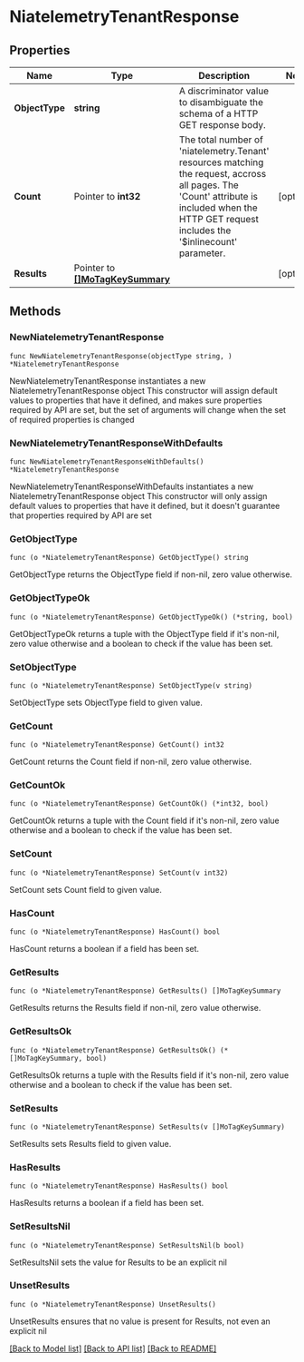# NiatelemetryTenantResponse

## Properties

Name | Type | Description | Notes
------------ | ------------- | ------------- | -------------
**ObjectType** | **string** | A discriminator value to disambiguate the schema of a HTTP GET response body. | 
**Count** | Pointer to **int32** | The total number of &#39;niatelemetry.Tenant&#39; resources matching the request, accross all pages. The &#39;Count&#39; attribute is included when the HTTP GET request includes the &#39;$inlinecount&#39; parameter. | [optional] 
**Results** | Pointer to [**[]MoTagKeySummary**](mo.TagKeySummary.md) |  | [optional] 

## Methods

### NewNiatelemetryTenantResponse

`func NewNiatelemetryTenantResponse(objectType string, ) *NiatelemetryTenantResponse`

NewNiatelemetryTenantResponse instantiates a new NiatelemetryTenantResponse object
This constructor will assign default values to properties that have it defined,
and makes sure properties required by API are set, but the set of arguments
will change when the set of required properties is changed

### NewNiatelemetryTenantResponseWithDefaults

`func NewNiatelemetryTenantResponseWithDefaults() *NiatelemetryTenantResponse`

NewNiatelemetryTenantResponseWithDefaults instantiates a new NiatelemetryTenantResponse object
This constructor will only assign default values to properties that have it defined,
but it doesn't guarantee that properties required by API are set

### GetObjectType

`func (o *NiatelemetryTenantResponse) GetObjectType() string`

GetObjectType returns the ObjectType field if non-nil, zero value otherwise.

### GetObjectTypeOk

`func (o *NiatelemetryTenantResponse) GetObjectTypeOk() (*string, bool)`

GetObjectTypeOk returns a tuple with the ObjectType field if it's non-nil, zero value otherwise
and a boolean to check if the value has been set.

### SetObjectType

`func (o *NiatelemetryTenantResponse) SetObjectType(v string)`

SetObjectType sets ObjectType field to given value.


### GetCount

`func (o *NiatelemetryTenantResponse) GetCount() int32`

GetCount returns the Count field if non-nil, zero value otherwise.

### GetCountOk

`func (o *NiatelemetryTenantResponse) GetCountOk() (*int32, bool)`

GetCountOk returns a tuple with the Count field if it's non-nil, zero value otherwise
and a boolean to check if the value has been set.

### SetCount

`func (o *NiatelemetryTenantResponse) SetCount(v int32)`

SetCount sets Count field to given value.

### HasCount

`func (o *NiatelemetryTenantResponse) HasCount() bool`

HasCount returns a boolean if a field has been set.

### GetResults

`func (o *NiatelemetryTenantResponse) GetResults() []MoTagKeySummary`

GetResults returns the Results field if non-nil, zero value otherwise.

### GetResultsOk

`func (o *NiatelemetryTenantResponse) GetResultsOk() (*[]MoTagKeySummary, bool)`

GetResultsOk returns a tuple with the Results field if it's non-nil, zero value otherwise
and a boolean to check if the value has been set.

### SetResults

`func (o *NiatelemetryTenantResponse) SetResults(v []MoTagKeySummary)`

SetResults sets Results field to given value.

### HasResults

`func (o *NiatelemetryTenantResponse) HasResults() bool`

HasResults returns a boolean if a field has been set.

### SetResultsNil

`func (o *NiatelemetryTenantResponse) SetResultsNil(b bool)`

 SetResultsNil sets the value for Results to be an explicit nil

### UnsetResults
`func (o *NiatelemetryTenantResponse) UnsetResults()`

UnsetResults ensures that no value is present for Results, not even an explicit nil

[[Back to Model list]](../README.md#documentation-for-models) [[Back to API list]](../README.md#documentation-for-api-endpoints) [[Back to README]](../README.md)


